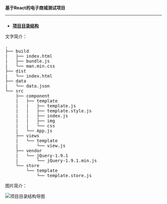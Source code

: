 **基于React的电子商城测试项目**


----------

### 
- **[项目目录结构](https://bruce-zxy.github.io/img/yg-react-eBusiness.png)**

文字简介：

<pre>
.
├── build
|	├── index.html
|	├── bundle.js
|	└── man.min.css
├── dist
|	└── index.html
├── data
|	└── data.json
└── src
	├── component
	|	├── template
	|	|	├── template.js
	|	|	├── template.style.js
	|	|	├── index.js
	|	|	├── img
	|	|	└── css
	|	└── App.js
	├── views
	|	└── template
	|		└── view.js
	├── vendor
	|	└── jQuery-1.9.1
	|		└── jQuery-1.9.1.min.js
	└── store
		└── template
			└── template.store.js
</pre>

图片简介：

![项目目录结构导图](https://bruce-zxy.github.io/img/yg-react-eBusiness.png)